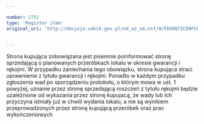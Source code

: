 ```yaml
---

number: 2792
type: 'Register item'
original_uri: 'http://decyzje.uokik.gov.pl/nd_wz_um.nsf/0/FE69072CD9F5008DC125798900304B1A?OpenDocument'


---
```


Strona kupująca zobowiązana jest pisemnie poinformować stronę sprzedającą o planowanych przeróbkach lokalu w okresie gwarancji i rękojmi. W przypadku zaniechania tego obowiązku, strona kupująca straci uprawnienie z tytułu gwarancji i rękojmi. Ponadto w każdym przypadku zgłoszenia wad po sporządzeniu protokołu, o którym mowa w ust. 1 powyżej, uznanie przez stronę sprzedającą roszczeń z tytułu rękojmi będzie uzależnione od wykazania przez stronę kupujacą, że wady lub ich przyczyna istniały już w chwili wydania lokalu, a nie są wynikiem przeprowadzonych przez stronę kupującą przeróbek oraz prac wykończeniowych
